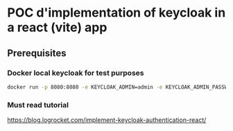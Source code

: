 # POC d'implementation of keycloak in a react (vite) app

## Prerequisites

### Docker local keycloak for test purposes

```zsh
docker run -p 8080:8080 -e KEYCLOAK_ADMIN=admin -e KEYCLOAK_ADMIN_PASSWORD=admin quay.io/keycloak/keycloak:23.0.0 start-dev --http-relative-path=/auth
```

### Must read tutorial

https://blog.logrocket.com/implement-keycloak-authentication-react/
